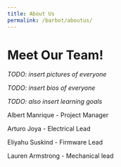 ```yaml
---
title: About Us
permalink: /barbot/aboutus/
---
```


# Meet Our Team!

_TODO: insert pictures of everyone_

_TODO: insert bios of everyone_

_TODO: also insert learning goals_

Albert Manrique - Project Manager

Arturo Joya - Electrical Lead

Eliyahu Suskind - Firmware Lead

Lauren Armstrong - Mechanical lead
